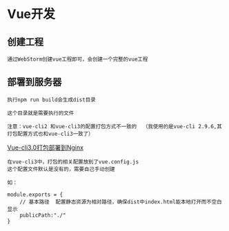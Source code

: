 # Vue开发

## 创建工程

    通过WebStorm创建vue工程即可，会创建一个完整的vue工程
    
 
## 部署到服务器
    
    执行npm run build会生成dist目录
    
    这个目录就是需要执行的文件
    
    注意：vue-cli2 和vue-cli3的配置打包方式不一致的  （我使用的是vue-cli 2.9.6,其打包配置方式也和vue-cli3一致了）
    
[Vue-cli3.0打包部署到Nginx](https://www.cnblogs.com/jdWu-d/p/12197156.html)

    在vue-cli3中，打包的相关配置放到了vue.config.js
    这个配置文件默认是没有的，需要自己手动创建
    
    如：
    
    module.exports = {
        // 基本路径  配置静态资源为相对路径，确保dist中index.html能本地打开而不空白显示
        publicPath:"./"
    }